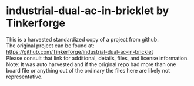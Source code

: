 
# industrial-dual-ac-in-bricklet by Tinkerforge  
This is a harvested standardized copy of a project from github.  
The original project can be found at:  
https://github.com/Tinkerforge/industrial-dual-ac-in-bricklet  
Please consult that link for additional, details, files, and license information.  
Note: It was auto harvested and if the original repo had more than one board file or anything out of the ordinary the files here are likely not representative.  
    